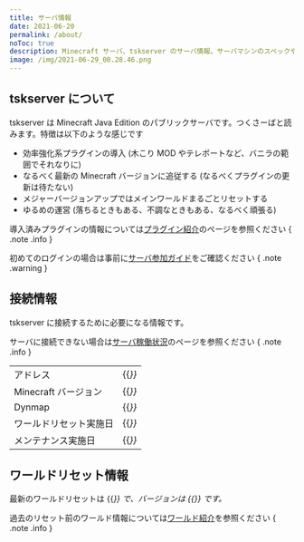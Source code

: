 ```yaml
---
title: サーバ情報
date: 2021-06-20
permalink: /about/
noToc: true
description: Minecraft サーバ、tskserver のサーバ情報。サーバマシンのスペックや接続するための情報、ワールド構成についてまとめています。
image: /img/2021-06-29_00.28.46.png
---
```


## tskserver について
tskserver は Minecraft Java Edition のパブリックサーバです。つくさーばと読みます。特徴は以下のような感じです

- 効率強化系プラグインの導入 (木こり MOD やテレポートなど、バニラの範囲でそれなりに)
- なるべく最新の Minecraft バージョンに追従する (なるべくプラグインの更新は待たない)
- メジャーバージョンアップではメインワールドまるごとリセットする
- ゆるめの運営 (落ちるときもある、不調なときもある、なるべく頑張る)

導入済みプラグインの情報については[プラグイン紹介](/plugins)のページを参照ください
{ .note .info }

初めてのログインの場合は事前に[サーバ参加ガイド](/introduction)をご確認ください
{ .note .warning }

## 接続情報
tskserver に接続するために必要になる情報です。

サーバに接続できない場合は[サーバ稼働状況](/status)のページを参照ください
{ .note .info }

|||
|:---|:---|
| アドレス               | {{<var servers.tskserver.host>}} |
| Minecraft バージョン   | {{<var servers.tskserver.version>}} |
| Dynmap                 | {{<var servers.tskserver.dynmap_url >}} |
| ワールドリセット実施日 | {{<var servers.tskserver.last_reset_at >}} |
| メンテナンス実施日     | {{<var servers.tskserver.last_maintenance_date >}} |


## ワールドリセット情報
最新のワールドリセットは {{<var servers.tskserver.last_reset_at >}} で、バージョンは {{<var servers.tskserver.version >}} です。

過去のリセット前のワールド情報については[ワールド紹介](/worlds)を参照ください
{ .note .info }
